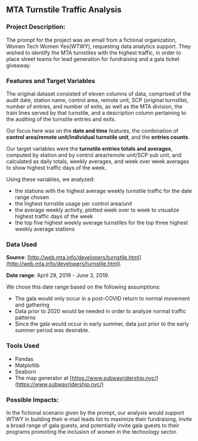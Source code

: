 ## MTA Turnstile Traffic Analysis

### Project Description:

The prompt for the project was an email from a fictional organization, Women Tech Women Yes(WTWY), requesting data analytics support.  They wished to identify the MTA turnstiles with the highest traffic, in order to place street teams for lead generation for fundraising and a gala ticket giveaway.

### Features and Target Variables

The original dataset consisted of eleven columns of data, comprised of the audit date, station name, control area, remote unit, SCP (original turnstile), number of entries, and number of exits, as well as the MTA division, the train lines served by that turnstile, and a description column pertaining to the auditing of the turnstile entries and exits.  

Our focus here was on the **date and time** features, the combination of **control area/remote unit/individual turnstile unit**, and the **entries counts**.

Our target variables were the **turnstile entries totals and averages**, computed by station and by control area/remote unit/SCP sub unit, and calculated as daily totals, weekly averages, and week over week averages to show highest traffic days of the week.

Using these variables, we analyzed:

- the stations with the highest average weekly turnstile traffic for the date range chosen
- the highest turnstile usage per control area/unit
- the average weekly activity, plotted week over to week to visualize highest traffic days of the week
- the top five highest weekly average turnstiles for the top three highest weekly average stations

### Data Used 
**Source**:     [http://web.mta.info/developers/turnstile.html](http://web.mta.info/developers/turnstile.html).  

**Date range**: April 29, 2019 - June 3, 2019.  

We chose this date range based on the following assumptions:

- The gala would only occur in a post-COVID return to normal movement and gathering
- Data prior to 2020 would be needed in order to analyze normal traffic patterns
- Since the gala would occur in early summer, data just prior to the early summer period was desirable.

### Tools Used 
  - Pandas
  - Matplotlib
  - Seaborn
  - The map generator at [https://www.subwayridership.nyc/](https://www.subwayridership.nyc/)
  
### Possible Impacts:

In the fictional scenario given by the prompt, our analysis would support WTWY in building their e-mail leads list to maximize their fundraising, invite a broad range of gala guests, and potentially invite gala guests to their programs promoting the inclusion of women in the technology sector.
